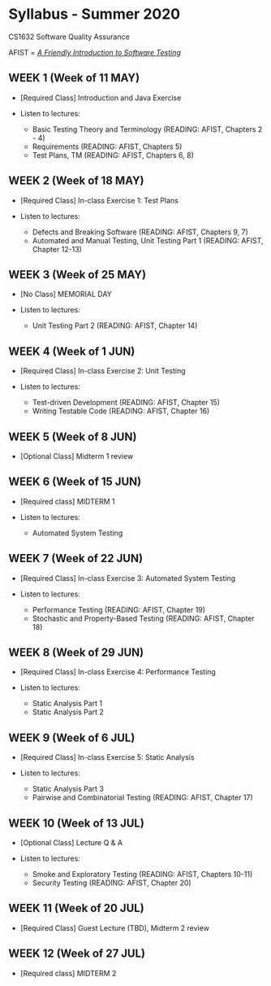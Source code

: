 # Syllabus - Summer 2020
CS1632 Software Quality Assurance

AFIST = [_A Friendly Introduction to Software Testing_](software-quality-assurance-textbook.pdf)

## WEEK 1 (Week of 11 MAY)
* [Required Class] Introduction and Java Exercise

* Listen to lectures:
  * Basic Testing Theory and Terminology (READING: AFIST, Chapters 2 - 4)
  * Requirements (READING: AFIST, Chapters 5)
  * Test Plans, TM (READING: AFIST, Chapters 6, 8)

## WEEK 2 (Week of 18 MAY)

* [Required Class] In-class Exercise 1: Test Plans

* Listen to lectures:
  * Defects and Breaking Software (READING: AFIST, Chapters 9, 7)
  * Automated and Manual Testing, Unit Testing Part 1 (READING: AFIST, Chapter 12-13)

## WEEK 3 (Week of 25 MAY)
  
* [No Class] MEMORIAL DAY

* Listen to lectures:
  * Unit Testing Part 2 (READING: AFIST, Chapter 14)

## WEEK 4 (Week of 1 JUN)

* [Required Class] In-class Exercise 2: Unit Testing

* Listen to lectures:
  * Test-driven Development (READING: AFIST, Chapter 15)
  * Writing Testable Code (READING: AFIST, Chapter 16)

## WEEK 5 (Week of 8 JUN)

* [Optional Class] Midterm 1 review

## WEEK 6 (Week of 15 JUN)

* [Required class] MIDTERM 1

* Listen to lectures:
  * Automated System Testing
  

## WEEK 7 (Week of 22 JUN)

* [Required Class] In-class Exercise 3: Automated System Testing

* Listen to lectures:
  * Performance Testing (READING: AFIST, Chapter 19)
  * Stochastic and Property-Based Testing (READING: AFIST, Chapter 18)

## WEEK 8 (Week of 29 JUN)

* [Required Class] In-class Exercise 4: Performance Testing

* Listen to lectures:
  * Static Analysis Part 1
  * Static Analysis Part 2
  
## WEEK 9 (Week of 6 JUL)

* [Required Class] In-class Exercise 5: Static Analysis

* Listen to lectures:
  * Static Analysis Part 3
  * Pairwise and Combinatorial Testing (READING: AFIST, Chapter 17)

## WEEK 10 (Week of 13 JUL)

* [Optional Class] Lecture Q & A

* Listen to lectures:
  * Smoke and Exploratory Testing (READING: AFIST, Chapters 10-11)
  * Security Testing (READING: AFIST, Chapter 20)

## WEEK 11 (Week of 20 JUL)

* [Required Class] Guest Lecture (TBD), Midterm 2 review

## WEEK 12 (Week of 27 JUL)

* [Required class] MIDTERM 2
